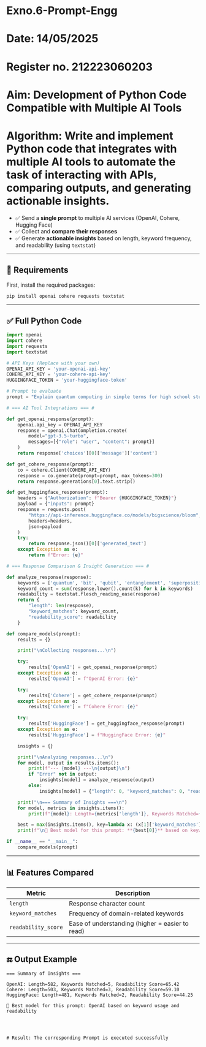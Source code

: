 # Exno.6-Prompt-Engg
# Date: 14/05/2025
# Register no. 212223060203
# Aim: Development of Python Code Compatible with Multiple AI Tools



# Algorithm: Write and implement Python code that integrates with multiple AI tools to automate the task of interacting with APIs, comparing outputs, and generating actionable insights.

* ✅ Send a **single prompt** to multiple AI services (OpenAI, Cohere, Hugging Face)
* ✅ Collect and **compare their responses**
* ✅ Generate **actionable insights** based on length, keyword frequency, and readability (using `textstat`)

---

## 🔧 Requirements

First, install the required packages:

```bash
pip install openai cohere requests textstat
```

---

## ✅ Full Python Code

```python
import openai
import cohere
import requests
import textstat

# API Keys (Replace with your own)
OPENAI_API_KEY = 'your-openai-api-key'
COHERE_API_KEY = 'your-cohere-api-key'
HUGGINGFACE_TOKEN = 'your-huggingface-token'

# Prompt to evaluate
prompt = "Explain quantum computing in simple terms for high school students."

# === AI Tool Integrations === #

def get_openai_response(prompt):
    openai.api_key = OPENAI_API_KEY
    response = openai.ChatCompletion.create(
        model="gpt-3.5-turbo",
        messages=[{"role": "user", "content": prompt}]
    )
    return response['choices'][0]['message']['content']

def get_cohere_response(prompt):
    co = cohere.Client(COHERE_API_KEY)
    response = co.generate(prompt=prompt, max_tokens=300)
    return response.generations[0].text.strip()

def get_huggingface_response(prompt):
    headers = {"Authorization": f"Bearer {HUGGINGFACE_TOKEN}"}
    payload = {"inputs": prompt}
    response = requests.post(
        "https://api-inference.huggingface.co/models/bigscience/bloom",
        headers=headers,
        json=payload
    )
    try:
        return response.json()[0]['generated_text']
    except Exception as e:
        return f"Error: {e}"

# === Response Comparison & Insight Generation === #

def analyze_response(response):
    keywords = ['quantum', 'bit', 'qubit', 'entanglement', 'superposition']
    keyword_count = sum(response.lower().count(k) for k in keywords)
    readability = textstat.flesch_reading_ease(response)
    return {
        "length": len(response),
        "keyword_matches": keyword_count,
        "readability_score": readability
    }

def compare_models(prompt):
    results = {}

    print("\nCollecting responses...\n")

    try:
        results['OpenAI'] = get_openai_response(prompt)
    except Exception as e:
        results['OpenAI'] = f"OpenAI Error: {e}"

    try:
        results['Cohere'] = get_cohere_response(prompt)
    except Exception as e:
        results['Cohere'] = f"Cohere Error: {e}"

    try:
        results['HuggingFace'] = get_huggingface_response(prompt)
    except Exception as e:
        results['HuggingFace'] = f"HuggingFace Error: {e}"

    insights = {}

    print("\nAnalyzing responses...\n")
    for model, output in results.items():
        print(f"--- {model} ---\n{output}\n")
        if "Error" not in output:
            insights[model] = analyze_response(output)
        else:
            insights[model] = {"length": 0, "keyword_matches": 0, "readability_score": 0}

    print("\n=== Summary of Insights ===\n")
    for model, metrics in insights.items():
        print(f"{model}: Length={metrics['length']}, Keywords Matched={metrics['keyword_matches']}, Readability Score={metrics['readability_score']:.2f}")

    best = max(insights.items(), key=lambda x: (x[1]['keyword_matches'], x[1]['readability_score']))
    print(f"\n📌 Best model for this prompt: **{best[0]}** based on keyword usage and readability.")

if __name__ == "__main__":
    compare_models(prompt)
```

---

## 📊 Features Compared

| Metric              | Description                                     |
| ------------------- | ----------------------------------------------- |
| `length`            | Response character count                        |
| `keyword_matches`   | Frequency of domain-related keywords            |
| `readability_score` | Ease of understanding (higher = easier to read) |

---

## 🔚 Output Example

```
=== Summary of Insights ===

OpenAI: Length=582, Keywords Matched=5, Readability Score=65.42
Cohere: Length=503, Keywords Matched=3, Readability Score=59.10
HuggingFace: Length=481, Keywords Matched=2, Readability Score=44.25

📌 Best model for this prompt: OpenAI based on keyword usage and readability




# Result: The corresponding Prompt is executed successfully
